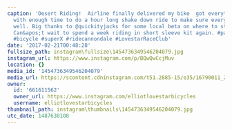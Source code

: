 ```yaml
---
caption: 'Desert Riding!  Airline finally delivered my bike  got everything built
  with enough time to do a hour long shake down ride to make sure everything was working
  well. Big thanks to @quickityjacks for some local beta on where to start riding.
  Can&apos;t wait to spend a week riding in short sleeve kit again. #palmdesert #cycling
  #bicycle #superX #ridecannondale #LovestarRaceClub'
date: '2017-02-21T00:48:28'
fullsize_path: instagram\fullsize\1454736349546204079.jpg
instagram_url: https://www.instagram.com/p/BQwQwCcjMuv
location: {}
media_id: '1454736349546204079'
media_url: https://scontent.cdninstagram.com/t51.2885-15/e35/16790011_251926595251786_3219242580088717312_n.jpg?ig_cache_key=MTQ1NDczNjM0OTU0NjIwNDA3OQ%3D%3D.2
owner:
  id: '661611562'
  owner_url: https://www.instagram.com/elliotlovestarbicycles
  username: elliotlovestarbicycles
thumbnail_path: instagram\thumbnails\1454736349546204079.jpg
utc_date: 1487638108
---
```

